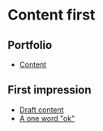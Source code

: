 # Content first
## Portfolio


<!-- This is a comment, only visible to the author: Add a link to your presentation. -->
<!-- Presentations do not need to be a PDF, you may link elsewhere, such as Figma, YouTube, etc. -->
<!-- Consider adding navigation to each section (About, Featured Projects, Notes, etc.) -->

- [Content](02-first-impression/index-final.md)  <!-- Add helpful hint as to what kind of file or destination is here. -->

## First impression

- [Draft content](#02-first-impression)
- [A one word "ok"](#01-one-word)
